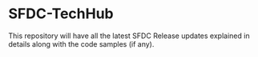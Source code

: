 # SFDC-TechHub
This repository will have all the latest SFDC Release updates explained in details along with the code samples (if any).


